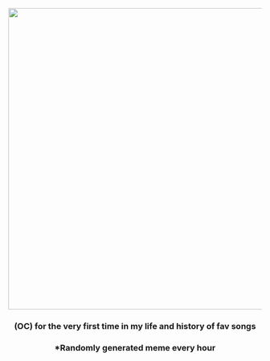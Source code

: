 <p align="center">
        <img src="https://i.redd.it/csvlzn2b6vx91.jpg" width="600" height="600">
        </p>
        <h3 align="center">(OC) for the very first time in my life and history of fav songs</h3>
        <h3 align="center">*Randomly generated meme every hour</h3>
    